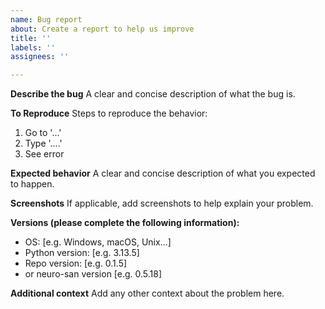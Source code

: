 ```yaml
---
name: Bug report
about: Create a report to help us improve
title: ''
labels: ''
assignees: ''

---
```


**Describe the bug**
A clear and concise description of what the bug is.

**To Reproduce**
Steps to reproduce the behavior:
1. Go to '...'
2. Type '....'
3. See error

**Expected behavior**
A clear and concise description of what you expected to happen.

**Screenshots**
If applicable, add screenshots to help explain your problem.

**Versions (please complete the following information):**
 - OS: [e.g. Windows, macOS, Unix...]
 - Python version: [e.g. 3.13.5]
 - Repo version: [e.g. 0.1.5]
 - or neuro-san version [e.g. 0.5.18]

**Additional context**
Add any other context about the problem here.
